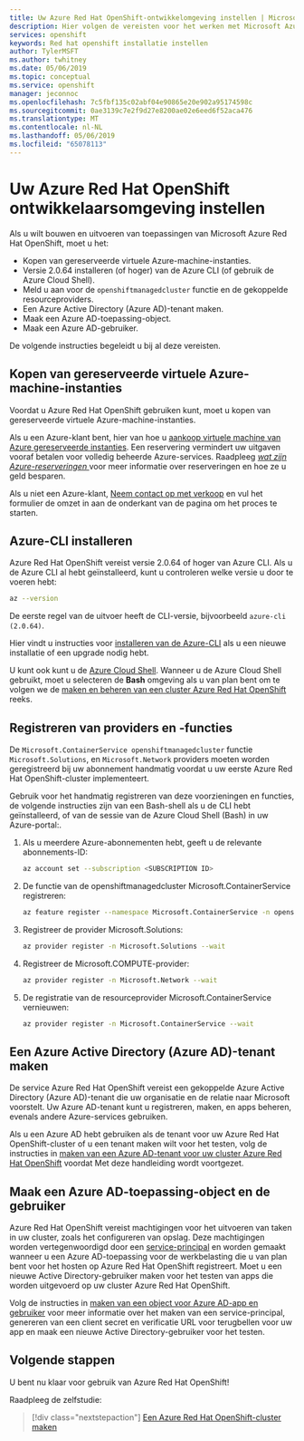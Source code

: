 ```yaml
---
title: Uw Azure Red Hat OpenShift-ontwikkelomgeving instellen | Microsoft Docs
description: Hier volgen de vereisten voor het werken met Microsoft Azure Red Hat OpenShift.
services: openshift
keywords: Red hat openshift installatie instellen
author: TylerMSFT
ms.author: twhitney
ms.date: 05/06/2019
ms.topic: conceptual
ms.service: openshift
manager: jeconnoc
ms.openlocfilehash: 7c5fbf135c02abf04e90865e20e902a95174598c
ms.sourcegitcommit: 0ae3139c7e2f9d27e8200ae02e6eed6f52aca476
ms.translationtype: MT
ms.contentlocale: nl-NL
ms.lasthandoff: 05/06/2019
ms.locfileid: "65078113"
---
```

# <a name="set-up-your-azure-red-hat-openshift-dev-environment"></a>Uw Azure Red Hat OpenShift ontwikkelaarsomgeving instellen

Als u wilt bouwen en uitvoeren van toepassingen van Microsoft Azure Red Hat OpenShift, moet u het:

* Kopen van gereserveerde virtuele Azure-machine-instanties.
* Versie 2.0.64 installeren (of hoger) van de Azure CLI (of gebruik de Azure Cloud Shell).
* Meld u aan voor de `openshiftmanagedcluster` functie en de gekoppelde resourceproviders.
* Een Azure Active Directory (Azure AD)-tenant maken.
* Maak een Azure AD-toepassing-object.
* Maak een Azure AD-gebruiker.

De volgende instructies begeleidt u bij al deze vereisten.

## <a name="purchase-azure-virtual-machine-reserved-instances"></a>Kopen van gereserveerde virtuele Azure-machine-instanties

Voordat u Azure Red Hat OpenShift gebruiken kunt, moet u kopen van gereserveerde virtuele Azure-machine-instanties.

Als u een Azure-klant bent, hier van hoe u [aankoop virtuele machine van Azure gereserveerde instanties](https://aka.ms/openshift/buy). Een reservering vermindert uw uitgaven vooraf betalen voor volledig beheerde Azure-services. Raadpleeg [ *wat zijn Azure-reserveringen* ](https://docs.microsoft.com/azure/billing/billing-save-compute-costs-reservations) voor meer informatie over reserveringen en hoe ze u geld besparen.

Als u niet een Azure-klant, [Neem contact op met verkoop](https://aka.ms/openshift/contact-sales) en vul het formulier de omzet in aan de onderkant van de pagina om het proces te starten.

## <a name="install-the-azure-cli"></a>Azure-CLI installeren

Azure Red Hat OpenShift vereist versie 2.0.64 of hoger van Azure CLI. Als u de Azure CLI al hebt geïnstalleerd, kunt u controleren welke versie u door te voeren hebt:

```bash
az --version
```

De eerste regel van de uitvoer heeft de CLI-versie, bijvoorbeeld `azure-cli (2.0.64)`.

Hier vindt u instructies voor [installeren van de Azure-CLI](https://docs.microsoft.com/cli/azure/install-azure-cli?view=azure-cli-latest) als u een nieuwe installatie of een upgrade nodig hebt.

U kunt ook kunt u de [Azure Cloud Shell](https://docs.microsoft.com/azure/cloud-shell/overview). Wanneer u de Azure Cloud Shell gebruikt, moet u selecteren de **Bash** omgeving als u van plan bent om te volgen we de [maken en beheren van een cluster Azure Red Hat OpenShift](tutorial-create-cluster.md) reeks.

## <a name="register-providers-and-features"></a>Registreren van providers en -functies

De `Microsoft.ContainerService openshiftmanagedcluster` functie `Microsoft.Solutions`, en `Microsoft.Network` providers moeten worden geregistreerd bij uw abonnement handmatig voordat u uw eerste Azure Red Hat OpenShift-cluster implementeert.

Gebruik voor het handmatig registreren van deze voorzieningen en functies, de volgende instructies zijn van een Bash-shell als u de CLI hebt geïnstalleerd, of van de sessie van de Azure Cloud Shell (Bash) in uw Azure-portal:.
1. Als u meerdere Azure-abonnementen hebt, geeft u de relevante abonnements-ID:

    ```bash
    az account set --subscription <SUBSCRIPTION ID>
    ```

2. De functie van de openshiftmanagedcluster Microsoft.ContainerService registreren:

    ```bash
    az feature register --namespace Microsoft.ContainerService -n openshiftmanagedcluster
    ```

3. Registreer de provider Microsoft.Solutions:

    ```bash
    az provider register -n Microsoft.Solutions --wait
    ```

4. Registreer de Microsoft.COMPUTE-provider:

    ```bash
    az provider register -n Microsoft.Network --wait
    ```

5. De registratie van de resourceprovider Microsoft.ContainerService vernieuwen:

    ```bash
    az provider register -n Microsoft.ContainerService --wait
    ```

## <a name="create-an-azure-active-directory-azure-ad-tenant"></a>Een Azure Active Directory (Azure AD)-tenant maken

De service Azure Red Hat OpenShift vereist een gekoppelde Azure Active Directory (Azure AD)-tenant die uw organisatie en de relatie naar Microsoft voorstelt. Uw Azure AD-tenant kunt u registreren, maken, en apps beheren, evenals andere Azure-services gebruiken.

Als u een Azure AD hebt gebruiken als de tenant voor uw Azure Red Hat OpenShift-cluster of u een tenant maken wilt voor het testen, volg de instructies in [maken van een Azure AD-tenant voor uw cluster Azure Red Hat OpenShift](howto-create-tenant.md) voordat Met deze handleiding wordt voortgezet.

## <a name="create-an-azure-ad-application-object-and-user"></a>Maak een Azure AD-toepassing-object en de gebruiker

Azure Red Hat OpenShift vereist machtigingen voor het uitvoeren van taken in uw cluster, zoals het configureren van opslag. Deze machtigingen worden vertegenwoordigd door een [service-principal](https://docs.microsoft.com/azure/active-directory/develop/app-objects-and-service-principals#service-principal-object) en worden gemaakt wanneer u een Azure AD-toepassing voor de werkbelasting die u van plan bent voor het hosten op Azure Red Hat OpenShift registreert. Moet u een nieuwe Active Directory-gebruiker maken voor het testen van apps die worden uitgevoerd op uw cluster Azure Red Hat OpenShift.

Volg de instructies in [maken van een object voor Azure AD-app en gebruiker](howto-aad-app-configuration.md) voor meer informatie over het maken van een service-principal, genereren van een client secret en verificatie URL voor terugbellen voor uw app en maak een nieuwe Active Directory-gebruiker voor het testen.

## <a name="next-steps"></a>Volgende stappen

U bent nu klaar voor gebruik van Azure Red Hat OpenShift!

Raadpleeg de zelfstudie:
> [!div class="nextstepaction"]
> [Een Azure Red Hat OpenShift-cluster maken](tutorial-create-cluster.md)

[azure-cli-install]: https://docs.microsoft.com/cli/azure/install-azure-cli